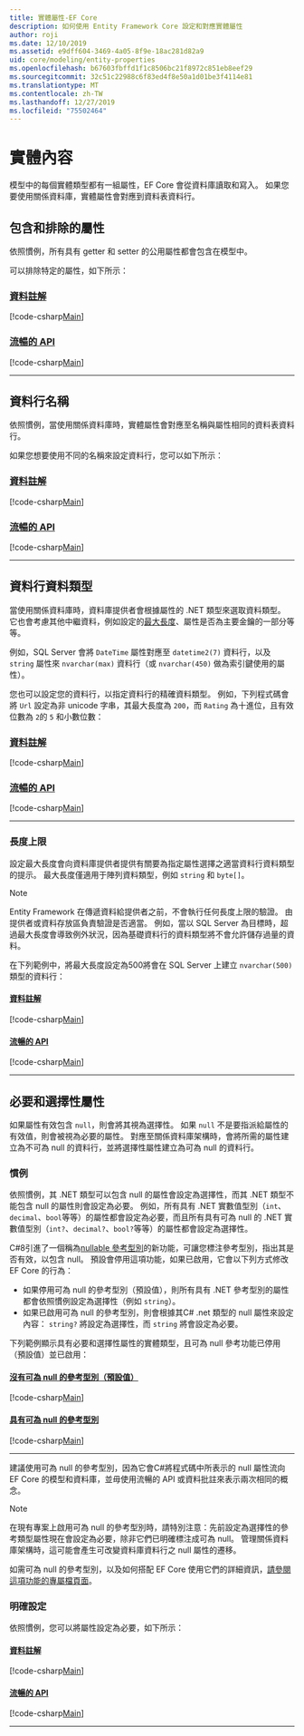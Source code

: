 ```yaml
---
title: 實體屬性-EF Core
description: 如何使用 Entity Framework Core 設定和對應實體屬性
author: roji
ms.date: 12/10/2019
ms.assetid: e9dff604-3469-4a05-8f9e-18ac281d82a9
uid: core/modeling/entity-properties
ms.openlocfilehash: b67603fbffd1f1c8506bc21f8972c851eb8eef29
ms.sourcegitcommit: 32c51c22988c6f83ed4f8e50a1d01be3f4114e81
ms.translationtype: MT
ms.contentlocale: zh-TW
ms.lasthandoff: 12/27/2019
ms.locfileid: "75502464"
---
```

# <a name="entity-properties"></a>實體內容

模型中的每個實體類型都有一組屬性，EF Core 會從資料庫讀取和寫入。 如果您要使用關係資料庫，實體屬性會對應到資料表資料行。

## <a name="included-and-excluded-properties"></a>包含和排除的屬性

依照慣例，所有具有 getter 和 setter 的公用屬性都會包含在模型中。

可以排除特定的屬性，如下所示：

### <a name="data-annotationstabdata-annotations"></a>[資料註解](#tab/data-annotations)

[!code-csharp[Main](../../../samples/core/Modeling/DataAnnotations/IgnoreProperty.cs?name=IgnoreProperty&highlight=6)]

### <a name="fluent-apitabfluent-api"></a>[流暢的 API](#tab/fluent-api)

[!code-csharp[Main](../../../samples/core/Modeling/FluentAPI/IgnoreProperty.cs?name=IgnoreProperty&highlight=3,4)]

***

## <a name="column-names"></a>資料行名稱

依照慣例，當使用關係資料庫時，實體屬性會對應至名稱與屬性相同的資料表資料行。

如果您想要使用不同的名稱來設定資料行，您可以如下所示：

### <a name="data-annotationstabdata-annotations"></a>[資料註解](#tab/data-annotations)

[!code-csharp[Main](../../../samples/core/Modeling/DataAnnotations/ColumnName.cs?Name=ColumnName&highlight=3)]

### <a name="fluent-apitabfluent-api"></a>[流暢的 API](#tab/fluent-api)

[!code-csharp[Main](../../../samples/core/Modeling/FluentAPI/ColumnName.cs?Name=ColumnName&highlight=3-5)]

***

## <a name="column-data-types"></a>資料行資料類型

當使用關係資料庫時，資料庫提供者會根據屬性的 .NET 類型來選取資料類型。 它也會考慮其他中繼資料，例如設定的[最大長度](#maximum-length)、屬性是否為主要金鑰的一部分等等。

例如，SQL Server 會將 `DateTime` 屬性對應至 `datetime2(7)` 資料行，以及 `string` 屬性來 `nvarchar(max)` 資料行（或 `nvarchar(450)` 做為索引鍵使用的屬性）。

您也可以設定您的資料行，以指定資料行的精確資料類型。 例如，下列程式碼會將 `Url` 設定為非 unicode 字串，其最大長度為 `200`，而 `Rating` 為十進位，且有效位數為 `2`的 `5` 和小數位數：

### <a name="data-annotationstabdata-annotations"></a>[資料註解](#tab/data-annotations)

[!code-csharp[Main](../../../samples/core/Modeling/DataAnnotations/ColumnDataType.cs?name=ColumnDataType&highlight=4,6)]

### <a name="fluent-apitabfluent-api"></a>[流暢的 API](#tab/fluent-api)

[!code-csharp[Main](../../../samples/core/Modeling/FluentAPI/ColumnDataType.cs?name=ColumnDataType&highlight=5-6)]

***

### <a name="maximum-length"></a>長度上限

設定最大長度會向資料庫提供者提供有關要為指定屬性選擇之適當資料行資料類型的提示。 最大長度僅適用于陣列資料類型，例如 `string` 和 `byte[]`。

> [!NOTE]
> Entity Framework 在傳遞資料給提供者之前，不會執行任何長度上限的驗證。 由提供者或資料存放區負責驗證是否適當。 例如，當以 SQL Server 為目標時，超過最大長度會導致例外狀況，因為基礎資料行的資料類型將不會允許儲存過量的資料。

在下列範例中，將最大長度設定為500將會在 SQL Server 上建立 `nvarchar(500)` 類型的資料行：

#### <a name="data-annotationstabdata-annotations"></a>[資料註解](#tab/data-annotations)

[!code-csharp[Main](../../../samples/core/Modeling/DataAnnotations/MaxLength.cs?name=MaxLength&highlight=4)]

#### <a name="fluent-apitabfluent-api"></a>[流暢的 API](#tab/fluent-api)

[!code-csharp[Main](../../../samples/core/Modeling/FluentAPI/MaxLength.cs?name=MaxLength&highlight=3-5)]

***

## <a name="required-and-optional-properties"></a>必要和選擇性屬性

如果屬性有效包含 `null`，則會將其視為選擇性。 如果 `null` 不是要指派給屬性的有效值，則會被視為必要的屬性。 對應至關係資料庫架構時，會將所需的屬性建立為不可為 null 的資料行，並將選擇性屬性建立為可為 null 的資料行。

### <a name="conventions"></a>慣例

依照慣例，其 .NET 類型可以包含 null 的屬性會設定為選擇性，而其 .NET 類型不能包含 null 的屬性則會設定為必要。 例如，所有具有 .NET 實數值型別（`int`、`decimal`、`bool`等等）的屬性都會設定為必要，而且所有具有可為 null 的 .NET 實數值型別（`int?`、`decimal?`、`bool?`等等）的屬性都會設定為選擇性。

C#8引進了一個稱為[nullable 參考型別](/dotnet/csharp/tutorials/nullable-reference-types)的新功能，可讓您標注參考型別，指出其是否有效，以包含 null。 預設會停用這項功能，如果已啟用，它會以下列方式修改 EF Core 的行為：

* 如果停用可為 null 的參考型別（預設值），則所有具有 .NET 參考型別的屬性都會依照慣例設定為選擇性（例如 `string`）。
* 如果已啟用可為 null 的參考型別，則會根據其C# .net 類型的 null 屬性來設定內容： `string?` 將設定為選擇性，而 `string` 將會設定為必要。

下列範例顯示具有必要和選擇性屬性的實體類型，且可為 null 參考功能已停用（預設值）並已啟用：

#### <a name="without-nullable-reference-types-defaulttabwithout-nrt"></a>[沒有可為 null 的參考型別（預設值）](#tab/without-nrt)

[!code-csharp[Main](../../../samples/core/Miscellaneous/NullableReferenceTypes/CustomerWithoutNullableReferenceTypes.cs?name=Customer&highlight=4-8)]

#### <a name="with-nullable-reference-typestabwith-nrt"></a>[具有可為 null 的參考型別](#tab/with-nrt)

[!code-csharp[Main](../../../samples/core/Miscellaneous/NullableReferenceTypes/Customer.cs?name=Customer&highlight=4-6)]

***

建議使用可為 null 的參考型別，因為它會C#將程式碼中所表示的 null 屬性流向 EF Core 的模型和資料庫，並毋使用流暢的 API 或資料批註來表示兩次相同的概念。

> [!NOTE]
> 在現有專案上啟用可為 null 的參考型別時，請特別注意：先前設定為選擇性的參考類型屬性現在會設定為必要，除非它們已明確標注成可為 null。 管理關係資料庫架構時，這可能會產生可改變資料庫資料行之 null 屬性的遷移。

如需可為 null 的參考型別，以及如何搭配 EF Core 使用它們的詳細資訊，[請參閱這項功能的專屬檔頁面](xref:core/miscellaneous/nullable-reference-types)。

### <a name="explicit-configuration"></a>明確設定

依照慣例，您可以將屬性設定為必要，如下所示：

#### <a name="data-annotationstabdata-annotations"></a>[資料註解](#tab/data-annotations)

[!code-csharp[Main](../../../samples/core/Modeling/DataAnnotations/Required.cs?name=Required&highlight=4)]

#### <a name="fluent-apitabfluent-api"></a>[流暢的 API](#tab/fluent-api)

[!code-csharp[Main](../../../samples/core/Modeling/FluentAPI/Required.cs?name=Required&highlight=3-5)]

***
